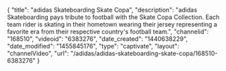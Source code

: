 {
    "title": "adidas Skateboarding Skate Copa",
    "description": "adidas Skateboarding pays tribute to football with the Skate Copa Collection. Each team rider is skating in their hometown wearing their jersey representing a favorite era from their respective country's football team.",
    "channelid": "168510",
    "videoid": "6383276",
    "date_created": "1440638229",
    "date_modified": "1455845176",
    "type": "captivate",
    "layout": "channelVideo",
    "url": "\/adidas\/adidas-skateboarding-skate-copa\/168510-6383276"
}
